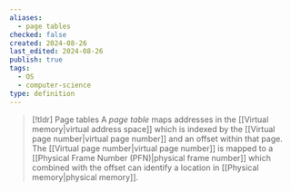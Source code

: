 ```yaml
---
aliases:
  - page tables
checked: false
created: 2024-08-26
last_edited: 2024-08-26
publish: true
tags:
  - OS
  - computer-science
type: definition
---
```

>[!tldr] Page tables
>A *page table* maps addresses in the [[Virtual memory|virtual address space]] which is indexed by the [[Virtual page number|virtual page number]] and an offset within that page. The [[Virtual page number|virtual page number]] is mapped to a [[Physical Frame Number (PFN)|physical frame number]] which combined with the offset can identify a location in [[Physical memory|physical memory]].

